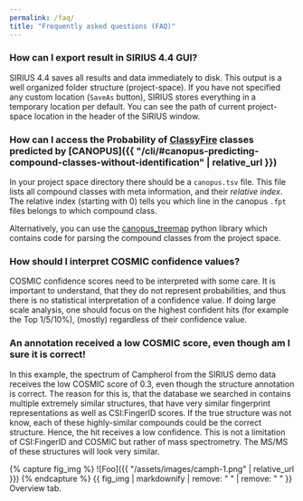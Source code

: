 ```yaml
---
permalink: /faq/
title: "Frequently asked questions (FAQ)"
---
```


### How can I export result in SIRIUS 4.4 GUI?
SIRIUS 4.4 saves all results and data immediately to disk. This output is a well organized folder structure (project-space). 
If you have not specified any custom location (`SaveAs` button), SIRIUS stores everything in a temporary location per default. 
You can see the path of current project-space location in the header of the SIRIUS window.

### How can I access the Probability of [ClassyFire](http://classyfire.wishartlab.com/) classes predicted by [CANOPUS]({{ "/cli/#canopus-predicting-compound-classes-without-identification" | relative_url }})
In your project space directory there should be a `canopus.tsv` file. 
This file lists all compound classes with meta information, and their *relative index*. 
The relative index (starting with 0) tells you which line in the canopus `.fpt` files belongs to which compound class.

Alternatively, you can use the [canopus_treemap](https://github.com/kaibioinfo/canopus_treemap) python library 
which contains code for parsing the compound classes from the project space.

### How should I interpret COSMIC confidence values?
COSMIC confidence scores need to be interpreted with some care. It is important to understand, that they do not represent probabilities, and thus there is no statistical interpretation of a confidence value. If doing large scale analysis, one should focus on the highest confident hits (for example the Top 1/5/10%), (mostly) regardless of their confidence value. 

### An annotation received a low COSMIC score, even though am I sure it is correct!
In this example, the spectrum of Campherol from the SIRIUS demo data receives the low COSMIC score of 0.3, even though the structure annotation is correct. The reason for this is, that the database we searched in contains multiple extremely similar structures, that have very similar fingerprint representations as well as CSI:FingerID scores. If the true structure was not know, each of these highly-similar compounds could be the correct structure. Hence, the hit receives a low confidence. This is not a limitation of CSI:FingerID and COSMIC but rather of mass spectrometry. The MS/MS of these structures will look very similar.

{% capture fig_img %} ![Foo]({{ "/assets/images/camph-1.png" | relative_url }}) {% endcapture %}
{{ fig_img | markdownify | remove: "
" | remove: "
" }} Overview tab. 
